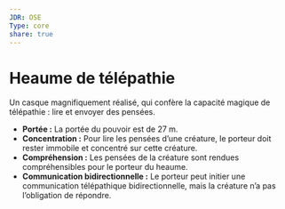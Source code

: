 ```yaml
---
JDR: OSE
Type: core
share: true
---
```

# Heaume de télépathie

Un casque magnifiquement réalisé, qui confère la capacité magique de télépathie : lire et envoyer des pensées.

- **Portée :** La portée du pouvoir est de 27 m.
- **Concentration :** Pour lire les pensées d’une créature, le porteur doit rester immobile et concentré sur cette créature.
- **Compréhension :** Les pensées de la créature sont rendues compréhensibles pour le porteur du heaume.
- **Communication bidirectionnelle :** Le porteur peut initier une communication télépathique bidirectionnelle, mais la créature n’a pas l’obligation de répondre.